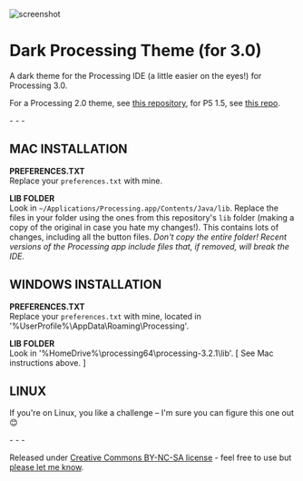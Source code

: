 ![screenshot](https://raw.github.com/jeffThompson/DarkProcessingTheme_3.0/master/screenshot.png)

Dark Processing Theme (for 3.0)
===================

A dark theme for the Processing IDE (a little easier on the eyes!) for Processing 3.0.

For a Processing 2.0 theme, see [this repository](https://github.com/jeffThompson/DarkProcessingTheme_2.0), for P5 1.5, see [this repo](https://github.com/jeffThompson/DarkProcessingTheme).

\- \- \-

## MAC INSTALLATION  
**PREFERENCES.TXT**  
Replace your `preferences.txt` with mine.

**LIB FOLDER**  
Look in `~/Applications/Processing.app/Contents/Java/lib`.
Replace the files in your folder using the ones from this repository's `lib` folder (making a copy of the original in case you hate my changes!). This contains lots of changes, including all the button files. *Don't copy the entire folder! Recent versions of the Processing app include files that, if removed, will break the IDE.*

## WINDOWS INSTALLATION  
**PREFERENCES.TXT**  
Replace your `preferences.txt` with mine, located in '%UserProfile%\AppData\Roaming\Processing\'.

**LIB FOLDER**  
Look in '%HomeDrive%\processing64\processing-3.2.1\lib\'.
[ See Mac instructions above. ]

## LINUX  
If you're on Linux, you like a challenge – I'm sure you can figure this one out 😊

\- \- \-

Released under [Creative Commons BY-NC-SA license](http://creativecommons.org/licenses/by-nc-sa/3.0/) - feel free to use but [please let me know](http://www.jeffreythompson.org).
